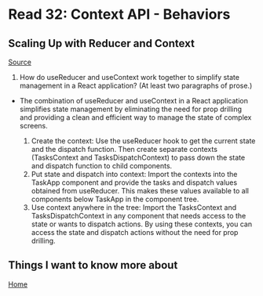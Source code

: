 # Read 32: Context API - Behaviors

## Scaling Up with Reducer and Context

[Source](https://react.dev/learn/scaling-up-with-reducer-and-context)

1. How do useReducer and useContext work together to simplify state management in a React application? (At least two paragraphs of prose.)

- The combination of useReducer and useContext in a React application simplifies state management by eliminating the need for prop drilling and providing a clean and efficient way to manage the state of complex screens.

    1. Create the context: Use the useReducer hook to get the current state and the dispatch function. Then create separate contexts (TasksContext and TasksDispatchContext) to pass down the state and dispatch function to child components.
    2. Put state and dispatch into context: Import the contexts into the TaskApp component and provide the tasks and dispatch values obtained from useReducer. This makes these values available to all components below TaskApp in the component tree.
    3. Use context anywhere in the tree: Import the TasksContext and TasksDispatchContext in any component that needs access to the state or wants to dispatch actions. By using these contexts, you can access the state and dispatch actions without the need for ​prop drilling.

## Things I want to know more about

[Home](https://sfpagalan.github.io/reading-notes/)
